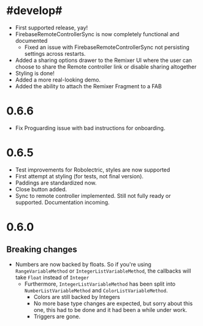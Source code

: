 # #develop#

- First supported release, yay!
- FirebaseRemoteControllerSync is now completely functional and documented
  - Fixed an issue with FirebaseRemoteControllerSync not persisting settings across restarts.
- Added a sharing options drawer to the Remixer UI where the user can choose to share the Remote controller link or disable sharing altogether
- Styling is done!
- Added a more real-looking demo.
- Added the ability to attach the Remixer Fragment to a FAB

# 0.6.6

- Fix Proguarding issue with bad instructions for onboarding.

# 0.6.5

- Test improvements for Robolectric, styles are now supported
- First attempt at styling (for tests, not final version).
- Paddings are standardized now.
- Close button added.
- Sync to remote controller implemented. Still not fully ready or supported. Documentation incoming.



# 0.6.0

## Breaking changes

- Numbers are now backed by floats. So if you're using `RangeVariableMethod` or `IntegerListVariableMethod`, the callbacks will take `Float` instead of `Integer`
  - Furthermore, `IntegerListVariableMethod` has been split into `NumberListVariableMethod` and `ColorListVariableMethod`.
	- Colors are still backed by Integers
	- No more base type changes are expected, but sorry about this one, this had to be done and it had been a while under work.
	- Triggers are gone.
